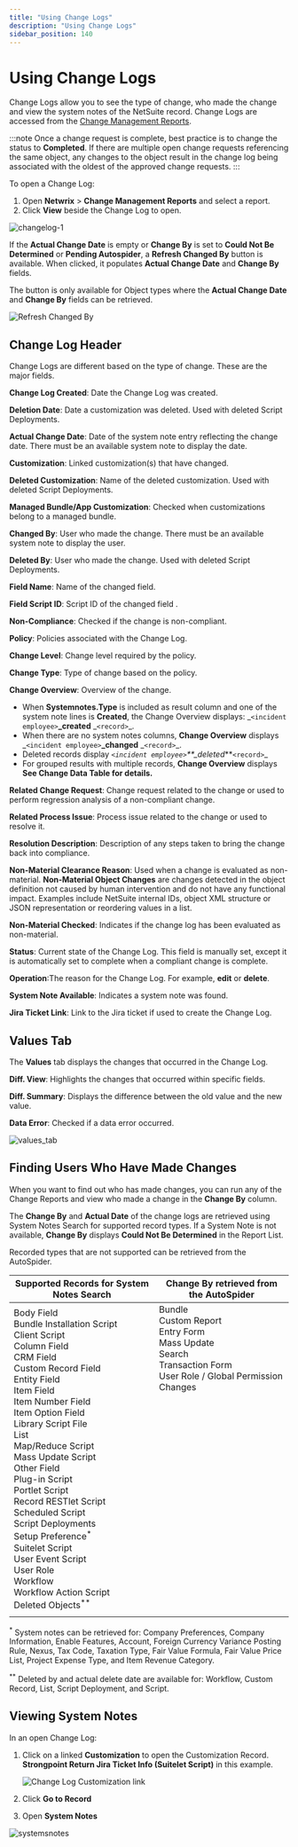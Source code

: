 ```yaml
---
title: "Using Change Logs"
description: "Using Change Logs"
sidebar_position: 140
---
```


# Using Change Logs

Change Logs allow you to see the type of change, who made the change and view the system notes of
the NetSuite record. Change Logs are accessed from the
[Change Management Reports](/docs/platgovnetsuite/change_management_reports.md).

:::note
Once a change request is complete, best practice is to change the status to **Completed**. If there
are multiple open change requests referencing the same object, any changes to the object result in
the change log being associated with the oldest of the approved change requests.
:::

To open a Change Log:

1. Open **Netwrix** > **Change Management Reports** and select a report.
2. Click **View** beside the Change Log to open.

![changelog-1](/images/platgovnetsuite/change_management/changelog-1.webp)

If the **Actual Change Date** is empty or **Change By** is set to **Could Not Be Determined** or
**Pending Autospider**, a **Refresh Changed By** button is available. When clicked, it populates
**Actual Change Date** and **Change By** fields.

The button is only available for Object types where the **Actual Change Date** and **Change By**
fields can be retrieved.

![Refresh Changed By](/images/platgovnetsuite/change_management/change_log_refresh.webp)

## Change Log Header

Change Logs are different based on the type of change. These are the major fields.

**Change Log Created**: Date the Change Log was created.

**Deletion Date**: Date a customization was deleted. Used with deleted Script Deployments.

**Actual Change Date**: Date of the system note entry reflecting the change date. There must be an
available system note to display the date.

**Customization**: Linked customization(s) that have changed.

**Deleted Customization**: Name of the deleted customization. Used with deleted Script Deployments.

**Managed Bundle/App Customization**: Checked when customizations belong to a managed bundle.

**Changed By**: User who made the change. There must be an available system note to display the
user.

**Deleted By**: User who made the change. Used with deleted Script Deployments.

**Field Name**: Name of the changed field.

**Field Script ID**: Script ID of the changed field .

**Non-Compliance**: Checked if the change is non-compliant.

**Policy**: Policies associated with the Change Log.

**Change Level**: Change level required by the policy.

**Change Type**: Type of change based on the policy.

**Change Overview**: Overview of the change.

- When **Systemnotes.Type** is included as result column and one of the system note lines is
  **Created**, the Change Overview displays: _`<incident employee>`**\_created** _`<record>`\_.
- When there are no system notes columns, **Change Overview** displays
  _`<incident employee>`**\_changed** _`<record>`\_.
- Deleted records display _`<incident employee>`\*\*\_deleted_\*\*`<record>`\_
- For grouped results with multiple records, **Change Overview** displays **See Change Data Table
  for details.**

**Related Change Request**: Change request related to the change or used to perform regression
analysis of a non-compliant change.

**Related Process Issue**: Process issue related to the change or used to resolve it.

**Resolution Description**: Description of any steps taken to bring the change back into compliance.

**Non-Material Clearance Reason**: Used when a change is evaluated as non-material. **Non-Material
Object Changes** are changes detected in the object definition not caused by human intervention and
do not have any functional impact. Examples include NetSuite internal IDs, object XML structure or
JSON representation or reordering values in a list.

**Non-Material Checked**: Indicates if the change log has been evaluated as non-material.

**Status**: Current state of the Change Log. This field is manually set, except it is automatically
set to complete when a compliant change is complete.

**Operation**:The reason for the Change Log. For example, **edit** or **delete**.

**System Note Available**: Indicates a system note was found.

**Jira Ticket Link**: Link to the Jira ticket if used to create the Change Log.

## Values Tab

The **Values** tab displays the changes that occurred in the Change Log.

**Diff. View**: Highlights the changes that occurred within specific fields.

**Diff. Summary**: Displays the difference between the old value and the new value.

**Data Error**: Checked if a data error occurred.

![values_tab](/images/platgovnetsuite/change_management/values_tab.webp)

## Finding Users Who Have Made Changes

When you want to find out who has made changes, you can run any of the Change Reports and view who
made a change in the **Change By** column.

The **Change By** and **Actual Date** of the change logs are retrieved using System Notes Search for
supported record types. If a System Note is not available, **Change By** displays **Could Not Be
Determined** in the Report List.

Recorded types that are not supported can be retrieved from the AutoSpider.

| Supported Records for System Notes Search                                                                                                                                                                                                                                                                                                                                                                                                       | Change By retrieved from the AutoSpider                                                                   |
| ----------------------------------------------------------------------------------------------------------------------------------------------------------------------------------------------------------------------------------------------------------------------------------------------------------------------------------------------------------------------------------------------------------------------------------------------- | --------------------------------------------------------------------------------------------------------- |
| Body Field<br />Bundle Installation Script<br />Client Script<br />Column Field<br />CRM Field<br />Custom Record Field<br />Entity Field<br />Item Field<br />Item Number Field<br />Item Option Field<br />Library Script File<br />List<br />Map/Reduce Script<br />Mass Update Script<br />Other Field<br />Plug-in Script<br />Portlet Script<br />Record RESTlet Script<br />Scheduled Script<br />Script Deployments<br />Setup Preference<sup>\*</sup><br />Suitelet Script<br />User Event Script<br />User Role<br />Workflow<br />Workflow Action Script<br />Deleted Objects<sup>\*\*</sup> | Bundle<br />Custom Report<br />Entry Form<br />Mass Update<br />Search<br />Transaction Form<br />User Role / Global Permission Changes<br /><br /><br /><br /><br /><br /><br /><br /><br /><br /><br /><br /><br /><br /><br /><br /><br /><br /><br /><br /><br /> |

<sup>\*</sup> System notes can be retrieved for: Company Preferences, Company Information, Enable Features,
Account, Foreign Currency Variance Posting Rule, Nexus, Tax Code, Taxation Type, Fair Value Formula,
Fair Value Price List, Project Expense Type, and Item Revenue Category.

<sup>\*\*</sup> Deleted by and actual delete date are available for: Workflow, Custom Record, List, Script
Deployment, and Script.

## Viewing System Notes

In an open Change Log:

1. Click on a linked **Customization** to open the Customization Record. **Strongpoint Return Jira
   Ticket Info (Suitelet Script)** in this example.

    ![Change Log Customization link](/images/platgovnetsuite/change_management/change_log_customization_link.webp)

2. Click **Go to Record**
3. Open **System Notes**

![systemsnotes](/images/platgovnetsuite/change_management/systemsnotes.webp)
